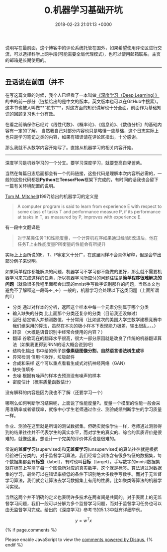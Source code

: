 ﻿---
layout: post
title:  "0.机器学习基础开坑"
date:   2018-02-23 21:01:13 +0000
categories: git push
comments: true
---

说明写在最前面，这个博客中的评论系统托管在国外，如果希望使用评论区进行交流，可以选择科学上网手段(可能需要全局代理模式)，也可以使用邮箱联系。主页的邮箱是长期使用的。

---
## 丑话说在前面（并不

在写这篇文章的时候，我个人已经看了一本叫做[《深度学习（Deep Learning）》][DeepLearning]的书的前一部分（链接给出的是中文的版本，英文版本也可以在GitHub中搜索）。这本书也被人叫做**“花书”**，对这方面的知识讲解也十分全面。前面作为基础知识的回顾复习也十分有效。

在看之前确保你已经对《线性代数》、《概率论》、《信息论》、《数值分析》的基础内容有一定的了解。
当然我自己对部分内容也只是略懂一些基础，这个日志实际上也只是学习笔记之类的内容，如果有错误请在评论区指出，十分感谢。

那么我就不从数学内容开始写了。直接从机器学习的相关内容开始。

---

深度学习是机器学习的一个分支。要学习深度学习，就要登高自卑酱紫。

当然在每篇日志后面都会有一个代码链接，这些代码是理解本次内容所必需的，一般的这些代码都是**Python**在**TensorFlow**框架下完成的，有时间的话我也会留下一篇有关环境配置的说明。

[Tom M. Mitchell][TomM.Mitchell](1997)给出的机器学习的定义是
>A computer program is said to learn from experience E with respect to some class of tasks T and performance measure P, if its performance at tasks in T, as measured by P, improves with experience E.


有一段中文翻译是
>对于某类任务T和性能度量，一个计算机程序如果通过经验E改进后，他在任务T上由性能度量P所衡量的性能会有所提升

实际上上面所说的E、T、P等定义十分广，在这里同样不会具体解释，但是会举出部分例子来说明。

如果简单程序都能解决的问题，机器学习不学习都不能做的更好，那么就不需要机器学习来完成这样的任务，所以机器学习所应付的问题往往是**简单程序很难解决的问题**（就像很多教程里面都会出现的mnist手写数字识别那样的问题，当然本文也避免不了解释这一段码←_←）一般的，机器学习会处理以下这类问题（上面所谓的T）

- 分类
通过对样本的分析，返回这个样本中每一个元素分别属于哪个分类
- 输入缺失的分类
比上面那个分类还复杂的分类（目前我还没做过）
- 回归
给定输入并预测数值，十分常用（比如这次的美国大学生数学建模竞赛中我们组采用的算法，虽然在本次的极小样本下表现能力极差，输出很乱。。。）
- 转录
（大概是语音识别中经常会使用的内容？）
- 翻译
谷歌现在的翻译水平很高，很大一部分原因就是改良了传统的机器翻译算法（如果我更得到RNN的话大概会说到吧）
- 结构化输出
书中给的例子是**像素级图像分割、自然语言语法树生成**等
- 异常检测
信用卡欺诈，垃圾邮件
- 合成和采样
这个可以重点看看生成式对抗神经网络（GAN）
- 缺失值填补
- 去噪
根据有噪声的样本去预测没有噪声的样本
- 密度估计（概率质量函数估计）

没有解释的内容是因为我也不了解（还要学习一个）

哪啊么如何判断学习结果呢，上面说了性能度量P。度量一个模型的性能一般会采用准确率或者错误率，就像中小学生老师通过作业、测验成绩判断学生的学习质量一样。

作业、测验在这里就是所谓的测试数据集。但确实就像学生一样，老师通过测验得到的结果往往并不代表学生的真实水平，而对学生的真实的、综合的素质评价是很难的，就像这里，想设计一个完美的评价体系也是很难的。

常说的**监督学习**(supervised)和**无监督学习**(unsupervised)的算法往往就是根据经验进行分类的。对于监督学习算法，我们经常会训练含有很多特征的数据集，每个数据集都会有**标签**（label），有时也叫**目标**（target）。手写数字的mnist数据集就在标签上写清了每一个图像所对应的真实数字，这个就是标签。算法通过对数据集的学习，最终可以在错误率极低的条件下识别绝大多数手写数字。而对于无监督学习算法，我们就会让算法去学习数据集上有用的性质。比如聚类等算法的机器学习实现。

当然这两个并不明确的定义也表明许多技术在两者间是共同的。对于表面上的无监督学习问题，我们一般可以分解为多个监督学习问题，而对于监督学习任务也可以由无监督学习完成。给出的《深度学习》参考书的5.1.3中就有详细举例。

$$y=w^T x$$

[DeepLearning]:https://github.com/exacity/deeplearningbook-chinese
[TomM.Mitchell]:https://en.wikipedia.org/wiki/Machine_learning
{% if page.comments %}
<div id="disqus_thread"></div>
<script>

/**
*  RECOMMENDED CONFIGURATION VARIABLES: EDIT AND UNCOMMENT THE SECTION BELOW TO INSERT DYNAMIC VALUES FROM YOUR PLATFORM OR CMS.
*  LEARN WHY DEFINING THESE VARIABLES IS IMPORTANT: https://disqus.com/admin/universalcode/#configuration-variables*/
/*
var disqus_config = function () {
this.page.url = PAGE_URL;  // Replace PAGE_URL with your page's canonical URL variable
this.page.identifier = PAGE_IDENTIFIER; // Replace PAGE_IDENTIFIER with your page's unique identifier variable
};
*/
(function() { // DON'T EDIT BELOW THIS LINE
var d = document, s = d.createElement('script');
s.src = 'https://https-psycholsc-github-io.disqus.com/embed.js';
s.setAttribute('data-timestamp', +new Date());
(d.head || d.body).appendChild(s);
})();
</script>
<noscript>Please enable JavaScript to view the <a href="https://disqus.com/?ref_noscript">comments powered by Disqus.</a></noscript>
{% endif %}